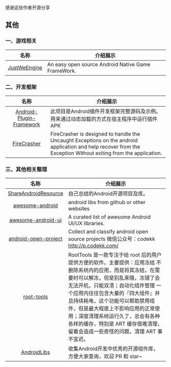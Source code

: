 
感谢这些作者开源分享
## 其他
### 一、游戏相关
名称  | 介绍展示
:---: | --- 
[JustWeEngine](https://github.com/lfkdsk/JustWeEngine)  |  An easy open source Android Native Game FrameWork. 

### 二、开发框架
名称  | 介绍展示
:---: | --- 
[Android-Plugin-Framework](https://github.com/limpoxe/Android-Plugin-Framework)  |  此项目是Android插件开发框架完整源码及示例。用来通过动态加载的方式在宿主程序中运行插件APK 
[FireCrasher](https://github.com/osama-raddad/FireCrasher)  |  FireCrasher is designed to handle the Uncaught Exceptions on the android application and help recover from the Exception Without exiting from the application.

### 三、其他相关整理
名称  | 介绍展示
:---: | --- 
[ShareAndroidResource](https://github.com/Lafree317/ShareAndroidResource)  |  自己总结的Android开源项目及库。 
[awesome-android](https://github.com/snowdream/awesome-android)  |  android libs from github or other websites
[awesome-android-ui](https://github.com/wasabeef/awesome-android-ui)  |  A curated list of awesome Android UI/UX libraries.
[android-open-project](https://github.com/Trinea/android-open-project)  |  Collect and classify android open source projects 微信公众号：codekk http://p.codekk.com/
[root-tools](https://github.com/rarnu/root-tools)  |  RootTools 是一款专注于给 root 后的用户提供方便的软件。主要提供：应用冻结 不删除系统内的应用，而是将其冻结，在需要时可以解冻，但是别乱来哦，冻错了会无法开机，只能双清；自动化组件管理 一个应用内往往包含大量的『四大组件』并且持续耗电，这个功能可以帮助禁用组件，但是最大程度上不影响应用的正常使用；深度清理系统运行久了，总会有各种各样的缓存，特别是 ART 缓存很难清理，留着会造成一些奇怪的问题，清理 ART 事不宜迟。
[AndroidLibs](https://github.com/XXApple/AndroidLibs)  |  收集Android开发中优秀的开源组件库，方便大家查询，欢迎 PR 和 star~
